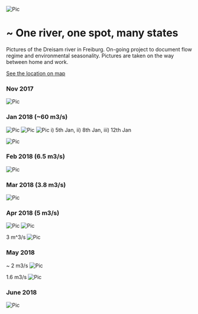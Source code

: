 ![Pic](dreisam_states_sl.png)

# ~ One river, one spot, many states 
Pictures of the Dreisam river in Freiburg. On-going project to document flow regime and environmental seasonality. Pictures are taken on the way between home and work.

[See the location on map](https://www.google.de/maps/place/47%C2%B059'53.2%22N+7%C2%B049'17.3%22E/@47.9981092,7.8039626,14z/data=!3m1!4b1!4m5!3m4!1s0x0:0x0!8m2!3d47.9981111!4d7.8214722)


### Nov 2017
![Pic](2017_11_13.JPG)

### Jan 2018 (~60 m3/s) 
![Pic](2018_01_05.JPG)
![Pic](2018_01_08.JPG)
![Pic](2018_01_12.JPG)
i) 5th Jan, ii) 8th Jan, iii) 12th Jan

![Pic](2018_01_series.png)


### Feb 2018 (6.5 m3/s)
![Pic](2018_02_08.JPG)

### Mar 2018 (3.8 m3/s)
![Pic](2018_03_06.JPG)

### Apr 2018 (5 m3/s)
![Pic](2018_04_05.JPG)
![Pic](2018_04_17.JPG)

3 m^3/s
![Pic](2018_04_23.JPG)

### May 2018

~ 2 m3/s
![Pic](2018-05-01.JPG)

1.6 m3/s
![Pic](2018_05_06.JPG)

### June 2018

![Pic](2018-06-06.JPG)

